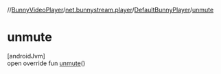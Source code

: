 //[BunnyVideoPlayer](../../../index.md)/[net.bunnystream.player](../index.md)/[DefaultBunnyPlayer](index.md)/[unmute](unmute.md)

# unmute

[androidJvm]\
open override fun [unmute](unmute.md)()
